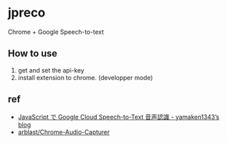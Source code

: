 # jpreco
Chrome + Google Speech-to-text

## How to use

1. get and set the api-key
2. install extension to chrome. (developper mode)


## ref

- [JavaScript で Google Cloud Speech-to-Text 音声認識 - yamaken1343’s blog](https://yamaken1343.hatenablog.jp/entry/2018/10/20/193514)
- [arblast/Chrome-Audio-Capturer](https://github.com/arblast/Chrome-Audio-Capturer)

